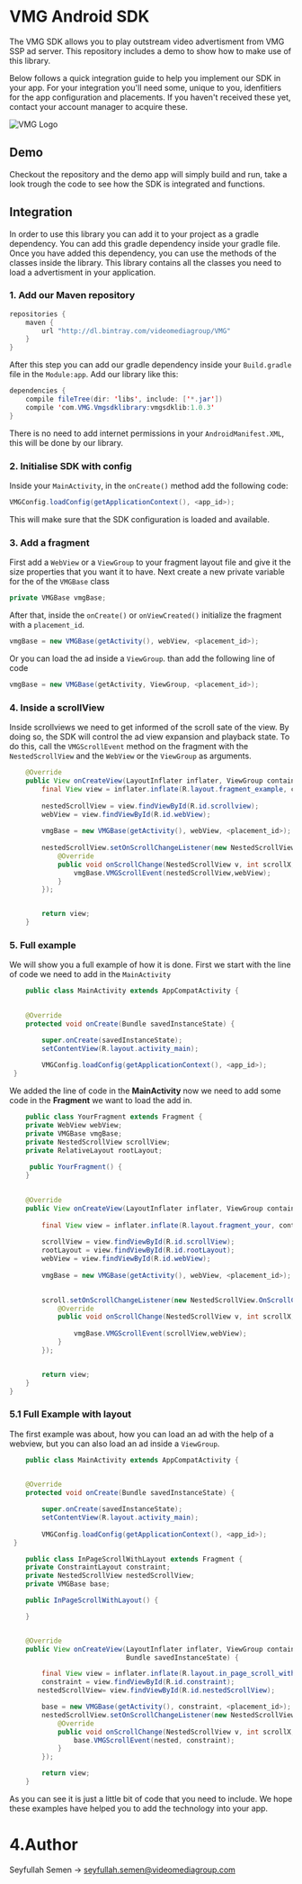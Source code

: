 # VMG Android SDK

The VMG SDK allows you to play outstream video advertisment from VMG SSP ad server. This repository includes a demo to show how to make use of this library.

Below follows a quick integration guide to help you implement our SDK in your app. For your integration you'll need some, unique to you, idenfitiers for the app configuration and placements. If you haven't received these yet, contact your account manager to acquire these. 

![VMG Logo](http://www.videomediagroup.com/wp-content/uploads/2016/01/logo-transparant-website.png)

## Demo

Checkout the repository and the demo app will simply build and run, take a look trough the code to see how the SDK is integrated and functions. 

## Integration

In order to use this library you can add it to your project as a gradle dependency. You can add this gradle dependency inside your gradle file.
Once you have added this dependency, you can use the methods of the classes inside the library. This library contains all the classes you need to load a advertisment in your application. 

### 1. Add our Maven repository
```java
repositories {
	maven {
        url "http://dl.bintray.com/videomediagroup/VMG"
    }
}
```

After this step you can add our gradle dependency inside your `Build.gradle` file in the `Module:app`. Add our library like this:

```java
dependencies {
    compile fileTree(dir: 'libs', include: ['*.jar'])
    compile 'com.VMG.Vmgsdklibrary:vmgsdklib:1.0.3'
}
```
There is no need to add internet permissions in your `AndroidManifest.XML`, this will be done by our library.
 
### 2. Initialise SDK with config

Inside your `MainActivity`, in the `onCreate()` method add the following code:

```java
VMGConfig.loadConfig(getApplicationContext(), <app_id>);
```

This will make sure that the SDK configuration is loaded and available.

### 3. Add a fragment

First add a `WebView` or a `ViewGroup` to your fragment layout file and give it the size properties that you want it to have. Next create a new private variable for the of the `VMGBase` class

```java
private VMGBase vmgBase;
```

After that, inside the `onCreate()` or `onViewCreated()` initialize the fragment with a `placement_id`.

```java
vmgBase = new VMGBase(getActivity(), webView, <placement_id>);
```
Or you can load the ad inside a `ViewGroup`. than add the following line of code
```java
vmgBase = new VMGBase(getActivity, ViewGroup, <placement_id>);
```
### 4. Inside a scrollView

Inside scrollviews we need to get informed of the scroll sate of the view. By doing so, the SDK will control the ad view expansion and playback state. To do this, call the `VMGScrollEvent` 
method on the fragment with the `NestedScrollView` and the `WebView` or the `ViewGroup` as arguments. 


```java
    @Override
    public View onCreateView(LayoutInflater inflater, ViewGroup container,Bundle savedInstanceState) {
        final View view = inflater.inflate(R.layout.fragment_example, container, false);
        
        nestedScrollView = view.findViewById(R.id.scrollview);
        webView = view.findViewById(R.id.webView);
        
        vmgBase = new VMGBase(getActivity(), webView, <placement_id>);
        
        nestedScrollView.setOnScrollChangeListener(new NestedScrollView.OnScrollChangeListener() {
            @Override
            public void onScrollChange(NestedScrollView v, int scrollX, int scrollY, int oldScrollX, int oldScrollY) {
                vmgBase.VMGScrollEvent(nestedScrollView,webView);
            }
        });


        return view;
	}
```

### 5. Full example
We will show you a full example of how it is done. First we start with the line of code we need to add in the `MainActivity`
```java
    public class MainActivity extends AppCompatActivity {
    

    @Override
    protected void onCreate(Bundle savedInstanceState) {

        super.onCreate(savedInstanceState);
        setContentView(R.layout.activity_main);
        
        VMGConfig.loadConfig(getApplicationContext(), <app_id>);
 }

```
We added the line of code in the **MainActivity** now we need to add some code in the **Fragment** we want to load the add in.

```java
    public class YourFragment extends Fragment {
    private WebView webView;
    private VMGBase vmgBase;
    private NestedScrollView scrollView;
    private RelativeLayout rootLayout;
   
     public YourFragment() {
    }

   
    @Override
    public View onCreateView(LayoutInflater inflater, ViewGroup container,Bundle savedInstanceState) {
                             
        final View view = inflater.inflate(R.layout.fragment_your, container, false);
        
        scrollView = view.findViewById(R.id.scrollView);
        rootLayout = view.findViewById(R.id.rootLayout);
        webView = view.findViewById(R.id.webView);
        
        vmgBase = new VMGBase(getActivity(), webView, <placement_id>);

        
        scroll.setOnScrollChangeListener(new NestedScrollView.OnScrollChangeListener() {
            @Override
            public void onScrollChange(NestedScrollView v, int scrollX, int scrollY, int oldScrollX, int oldScrollY) {
            
                vmgBase.VMGScrollEvent(scrollView,webView);
            }
        });


        return view;
    }
}

```
### 5.1 Full Example with layout
The first example was about, how you can load an ad with the help of a webview, but you can also load an ad inside a `ViewGroup`.

```java
    public class MainActivity extends AppCompatActivity {
    

    @Override
    protected void onCreate(Bundle savedInstanceState) {

        super.onCreate(savedInstanceState);
        setContentView(R.layout.activity_main);
        
        VMGConfig.loadConfig(getApplicationContext(), <app_id>);
 }

```

```java
    public class InPageScrollWithLayout extends Fragment {
    private ConstraintLayout constraint;
    private NestedScrollView nestedScrollView;
    private VMGBase base;

    public InPageScrollWithLayout() {

    }


    @Override
    public View onCreateView(LayoutInflater inflater, ViewGroup container,
                             Bundle savedInstanceState) {

        final View view = inflater.inflate(R.layout.in_page_scroll_with_layout, container, false);
        constraint = view.findViewById(R.id.constraint);
       nestedScrollView= view.findViewById(R.id.nestedScrollView);

        base = new VMGBase(getActivity(), constraint, <placement_id>);
        nestedScrollView.setOnScrollChangeListener(new NestedScrollView.OnScrollChangeListener() {
            @Override
            public void onScrollChange(NestedScrollView v, int scrollX, int scrollY, int oldScrollX, int oldScrollY) {
                base.VMGScrollEvent(nested, constraint);
            }
        });

        return view;
    }

```
As you can see it is just a little bit of code that you need to include. We hope these examples have helped you to add the technology into your app.

# 4.Author
Seyfullah Semen -> seyfullah.semen@videomediagroup.com

